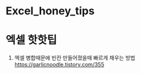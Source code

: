 # Excel_honey_tips
# 엑셀 핫핫팁

1. 엑셀 병합때문에 빈칸 만들어졌을때 빠르게 채우는 방법 <br>
https://garlicnoodle.tistory.com/355
